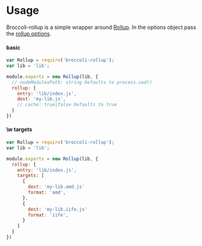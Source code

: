# Usage

Broccoli-rollup is a simple wrapper around [Rollup](https://github.com/rollup/rollup). In the options object pass the [rollup options](https://github.com/rollup/rollup/wiki/JavaScript-API#rolluprollup-options-).

#### basic

```js
var Rollup = require('broccoli-rollup');
var lib = 'lib';

module.exports = new Rollup(lib, {
  // nodeModulesPath: string Defaults to process.cwd()
  rollup: {
    entry: 'lib/index.js',
    dest: 'my-lib.js',
    // cache: true|false Defaults to true
  }
})
```

#### \w targets

```js
var Rollup = require('broccoli-rollup');
var lib = 'lib';

module.exports = new Rollup(lib, {
  rollup: {
    entry: 'lib/index.js',
    targets: [
      {
        dest: 'my-lib.amd.js'
        format: 'amd',
      },
      {
        dest: 'my-lib.iife.js'
        format: 'iife',
      }
    ]
  }
})
```
